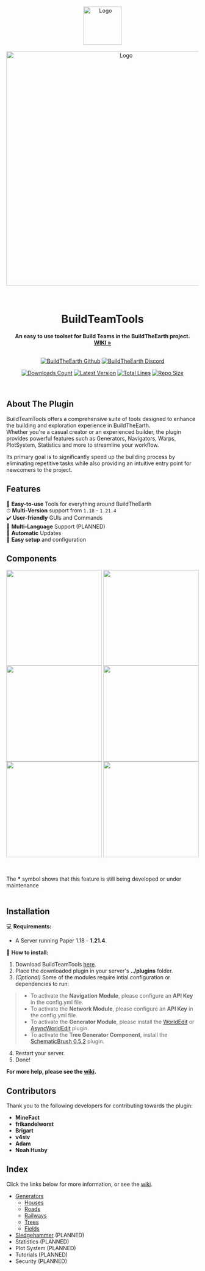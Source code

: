 <br />

<p align="center">
  <a href="https://github.com/BuildTheEarth/BuildTeamTools">
    <img src="https://user-images.githubusercontent.com/66020920/167615506-89e56374-327e-413f-85d9-0179e4a7a3c9.png" alt="Logo" width="100" height="100">
    <br><br>
    <img src="https://github-production-user-asset-6210df.s3.amazonaws.com/66020920/246825255-a75aa4e7-0cf5-40d3-af56-5c25d2a097b4.png" alt="Logo" width="612">
  </a>
</p>
<br>

<h1 align="Center">BuildTeamTools</h1>

<p align="center">
  <b>An easy to use toolset for Build Teams in the BuildTheEarth project.</b>
  <br/>
  <a href="https://github.com/BuildTheEarth/BuildTeamTools/wiki/"><strong>WIKI »</strong></a>
  <br/><br/>
</p>

<p align="center">
    <a href="https://github.com/BuildTheEarth"><img src="https://go.buildtheearth.net/official-shield" alt="BuildTheEarth Github"></a>
    <a href="https://www.discord.gg/buildtheearth"><img src="https://img.shields.io/discord/690908396404080650?label=Discord&color=768AD4" alt="BuildTheEarth Discord"></a>
</p>
<p align="center">
    <a href="https://www.spigotmc.org/resources/buildteamtools.101854/"><img src="https://img.shields.io/spiget/downloads/101854?color=green&label=Downloads" alt="Downloads Count"></a>
    <a href="https://www.spigotmc.org/resources/buildteamtools.101854/"><img src="https://img.shields.io/spiget/version/101854?label=Version" alt="Latest Version"></a>
    <a href="https://github.com/BuildTheEarth/BuildTeamTools"><img src="https://tokei.rs/b1/github/BuildTheEarth/BuildTeamTools" alt="Total Lines"></a>
    <a href="https://github.com/BuildTheEarth/BuildTeamTools"><img src="https://img.shields.io/github/repo-size/BuildTheEarth/BuildTeamTools" alt="Repo Size"></a>
</p>  

<br>

<!-- ABOUT THE PROJECT -->
## About The Plugin

BuildTeamTools offers a comprehensive suite of tools designed to enhance the building and exploration experience in BuildTheEarth.<br> Whether you're a casual creator or an experienced builder, the plugin provides powerful features such as Generators, Navigators, Warps, PlotSystem, Statistics and more to streamline your workflow.

Its primary goal is to significantly speed up the building process by eliminating repetitive tasks while also providing an intuitive entry point for newcomers to the project.

<!-- FEATURES -->
## Features
🔨 **Easy-to-use** Tools for everything around BuildTheEarth<br/>
⏱ **Multi-Version** support from `1.18` - `1.21.4`<br/>
✔️ **User-friendly** GUIs and Commands<br/>
💬 **Multi-Language** Support (PLANNED)<br/>
📆 **Automatic** Updates<br/>
🔌 **Easy setup** and configuration<br/>

<!-- COMPONENTS -->
## Components
<img width="250" align="top" src="https://github.com/BuildTheEarth/BuildTeamTools/assets/66020920/c7cb17f4-c240-4212-958f-70ced88467c8">
<img width="250" align="top" src="https://github.com/BuildTheEarth/BuildTeamTools/assets/66020920/5d22d157-900a-4632-bc24-414bb7f4bc22">
<img width="250" align="top" src="https://github.com/BuildTheEarth/BuildTeamTools/assets/66020920/3c684e41-2b4f-48f8-a13f-a4f8af106866">
<img width="250" align="top" src="https://github.com/BuildTheEarth/BuildTeamTools/assets/66020920/405ce924-e03d-4e2b-ba32-ff6844cf5b37">
<img width="250" align="top" src="https://github.com/BuildTheEarth/BuildTeamTools/assets/66020920/a773aacf-3285-48c8-940d-1ed277adfe6c">
<img width="250" align="top" src="https://github.com/BuildTheEarth/BuildTeamTools/assets/66020920/f9d95564-ad5d-4293-b6ef-fcccabbe2e01">

<br/><br/>
The **\*** symbol shows that this feature is still being developed or under maintenance
<br/><br/>

<!-- INSTALLATION -->
## Installation
💻 **Requirements:**

- A Server running Paper 1.18 - **1.21.4**.

🚩 **How to install:**
1. Download BuildTeamTools [here](https://www.spigotmc.org/resources/buildteamtools.101854/).
2. Place the downloaded plugin in your server's **../plugins** folder.
3. *(Optional)* Some of the modules require intial configuration or dependencies to run:
>  - To activate the **Navigation Module**, please configure an **API Key** in the config.yml file.
>  - To activate the **Network Module**, please configure an **API Key** in the config.yml file.
>  - To activate the **Generator Module**, please install the [WorldEdit](https://dev.bukkit.org/projects/worldedit) or [AsyncWorldEdit](https://www.spigotmc.org/resources/asyncworldedit.327/) plugin.
>  - To activate the **Tree Generator Component**, install the [SchematicBrush 0.5.2](https://dev.bukkit.org/projects/schematicbrush) plugin.
4. Restart your server.
5. Done!

**For more help, please see the [wiki](https://github.com/BuildTheEarth/BuildTeamTools/wiki/Installation).**

## Contributors
Thank you to the following developers for contributing towards the plugin:

- **MineFact**
- **frikandelworst**
- **Brigart**
- **v4siv**
- **Adam**
- **Noah Husby**


## Index
Click the links below for more information, or see the [wiki](https://github.com/BuildTheEarth/BuildTeamTools/wiki).

- [Generators](https://github.com/BuildTheEarth/BuildTeamTools/wiki/Generators)
  - [Houses](https://github.com/BuildTheEarth/BuildTeamTools/wiki/House-Command)
  - [Roads](https://github.com/BuildTheEarth/BuildTeamTools/wiki/Road-Command)
  - [Railways](https://github.com/BuildTheEarth/BuildTeamTools/wiki/Rail-Command)
  - [Trees](https://github.com/BuildTheEarth/BuildTeamTools/wiki/Tree-Command)
  - [Fields](https://github.com/BuildTheEarth/BuildTeamTools/wiki/Field-Command)
- [Sledgehammer](https://github.com/noahhusby/Sledgehammer) (PLANNED)
- Statistics (PLANNED)
- Plot System (PLANNED)
- Tutorials (PLANNED)
- Security (PLANNED)
